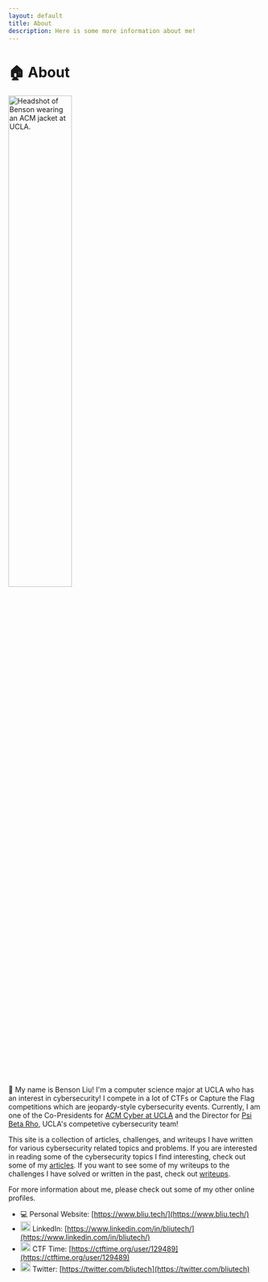```yaml
---
layout: default
title: About
description: Here is some more information about me!
---
```

# 🏠 About

<img src="{{ '/assets/images/bliu-headshot.jpg' | relative_url }}" alt="Headshot of Benson wearing an ACM jacket at UCLA." width="50%" class="headshot">

👋 My name is Benson Liu! I'm a computer science major at UCLA who has an interest in cybersecurity! I compete in a lot of CTFs or Capture the Flag competitions which are jeopardy-style cybersecurity events. Currently, I am one of the Co-Presidents for [ACM Cyber at UCLA](https://acmcyber.com/) and the Director for [Psi Beta Rho](https://pbr.uclaacm.com/), UCLA's competetive cybersecurity team!

This site is a collection of articles, challenges, and writeups I have written for various cybersecurity related topics and problems. If you are interested in reading some of the cybersecurity topics I find interesting, check out some of my <a href="{{ 'articles' | relative_url }}"> articles</a>. If you want to see some of my writeups to the challenges I have solved or written in the past, check out <a href="{{ 'writeups' | relative_url }}">writeups</a>.

For more information about me, please check out some of my other online profiles.

- 💻 Personal Website: [https://www.bliu.tech/](https://www.bliu.tech/)
- <img src="https://upload.wikimedia.org/wikipedia/commons/c/ca/LinkedIn_logo_initials.png" width=20px class="contacts" /> LinkedIn: [https://www.linkedin.com/in/bliutech/](https://www.linkedin.com/in/bliutech/)
- <img src="https://pbs.twimg.com/profile_images/2189766987/ctftime-logo-avatar_400x400.png" width=20px class="contacts" /> CTF Time: [https://ctftime.org/user/129489](https://ctftime.org/user/129489)
- <img src="https://upload.wikimedia.org/wikipedia/commons/4/4f/Twitter-logo.svg" width=20px class="contacts" /> Twitter: [https://twitter.com/bliutech](https://twitter.com/bliutech)